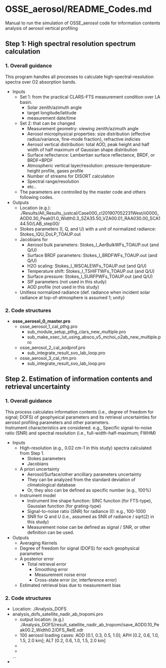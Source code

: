 # OSSE_aerosol/README_Codes.md

Manual to run the simulation of OSSE_aerosol code for information contents analysis of aerosol vertical profiling

## Step 1: High spectral resolution spectrum calculation

### 1. Overall guidance
This program handles all processes to calculate high-spectral-resolution spectra over O2 absorption bands. 
- Inputs
  - Set 1: from the practical CLARS-FTS measurement condition over LA basin.  
    - Solar zenith/azimuth angle
    - target longitude/latitude
    - measurement date/time
  - Set 2: that can be changed  
    - Measurement geometry: viewing zenith/azimuth angle
    - Aerosol microphysical properties: size distribution (effective radius/variance, fine-mode fraction), refractive indicies
    - Aerosol vertical distribution: total AOD, peak height and half width of half maximum of Gaussian shape distribution
    - Surface reflectance: Lambertian surface reflectance, BRDF, or BRDF+BPDF
    - Atmospheric vertical layer/resolution: pressure-temperature-height profile, gases profile
    - Number of streams for DISORT calculation 
    - Spectral range/resolution
    - etc..  
  - The parameters are controlled by the master code and others following codes.
- Outputs
  - Location (e.g.): ./Results/All_Results_justcal/Case000_cl201907052231West/ii0000_AOD0.30_Peak01.0_Width0.3_SZA35.50_VZA00.01_RAA030.00_SCA144.50/LAB_step00/
  - Stokes parameters (I, Q, and U) with a unit of normalized radiance: Stokes_IQU_DoLP_TOAUP.out
  - Jacobians for 
    - Aerosol bulk parameters: Stokes_I_AerBulkWFs_TOAUP.out (and Q/U)
    - Surface BRDF parameters: Stokes_I_BRDFWFs_TOAUP.out (and Q/U)
    - H2O scaling: Stokes_I_WSCALEWFs_TOAUP.out (and Q/U)
    - Temperature shift: Stokes_I_TSHIFTWFs_TOAUP.out (and Q/U)
    - Surface pressure: Stokes_I_SURFPWFs_TOAUP.out (and Q/U)
    - SIF parameters (not used in this study)
    - AOD profile (not used in this study)
  - Unitless normalized radiance (def. radiance when incident solar radiance at top-of-atmosphere is assumed 1; unity)  

      
### 2. Code structures
- **osse_aerosol_0_master.pro**   
  - osse_aerosol_1_cal_pthg.pro
    - sub_module_setup_pthg_clars_new_multiple.pro
    - sub_make_xsec_lut_using_absco_v5_mchoi_o2ab_new_multiple.pro
  - osse_aerosol_2_cal_aodprof.pro
    - sub_integrate_result_svo_lab_loop.pro
  - osse_aerosol_3_cal_rtm.pro
    - sub_integrate_result_svo_lab_loop.pro   

  
## Step 2. Estimation of information contents and retrieval uncertainty  

### 1. Overall guidance
This process calculates information contents (i.e., degree of freedom for signal; DOFS) of geophyeical parameters and its retrieval uncertainties for aerosol profiling parameters and other parameters.  
Instrument characteristics are considered. e.g., Specific signal-to-noise ratio (SNR) and spectral resolution (i.e., full-width-half-maximum; FWHM)
- Inputs
  - High-resolution (e.g., 0.02 cm-1 in this study) spectra calculated from Step 1.  
    - Stokes parameters
    - Jacobians
  - A priori uncertainty
    - Aerosol/Surface/other ancilliary parameters uncertainty
    - They can be analyzed from the standard deviation of climatological database
    - Or, they also can be defined as specific number (e.g., 100%)
  - Instrument model
    - Instrument line shape function: SINC function (for FTS-type), Gaussian function (for grating-type)
    - Signal-to-noise ratio (SNR) for radiance (I): e.g., 100-1000
    - SNR for Q and U (i.e., assumed as SNR of radiance / sqrt(2) in this study)
    - Measurement noise can be defined as signal / SNR, or other definition can be used.
- Outputs
  - Averaging Kernels
  - Degree of freedom for signal (DOFS) for each geophysical parameters
  - A posterior error
    - Total retrieval error
      - Smoothing error
      - Measurement noise error
      - Cross-state error (or, interference error)
  - Estimated retrieval bias due to measurement bias
  
### 2. Code structures
- Location: ./Analysis_DOFS
- analysis_dofs_satellite_nadir_ab_tropomi.pro 
  - output location: (e.g.) ./Analysis_DOFS/result_satellite_nadir_ab_tropomi/save_AOD0.10_Peak00.2_Width0.2/DFS_RelE.xdr
  - 100 aerosol loading cases: AOD [0.1, 0.3, 0.5, 1.0]; APH [0.2, 0.6, 1.0, 1.5, 2.0 km]; ALT [0.2, 0.6, 1.0, 1.5, 2.0 km]  
  - 
  - 
  ...
- 

